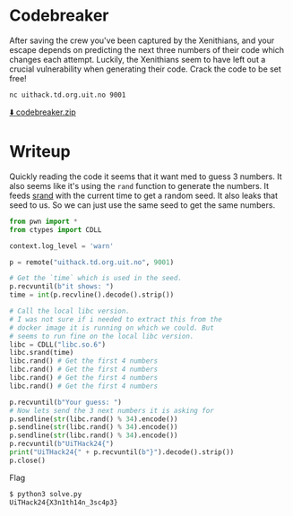 # Codebreaker

After saving the crew you've been captured by the Xenithians, and your escape depends on predicting the next three numbers of their code which changes each attempt. Luckily, the Xenithians seem to have left out a crucial vulnerability when generating their code. Crack the code to be set free!

`nc uithack.td.org.uit.no 9001`

[⬇️ codebreaker.zip](./codebreaker.zip)

# Writeup

Quickly reading the code it seems that it want med to guess 3 numbers. It also seems like it's using the `rand` function to generate the numbers. It feeds [srand](https://cplusplus.com/reference/cstdlib/srand/) with the current time to get a random seed. It also leaks that seed to us. So we can just use the same seed to get the same numbers.

```python
from pwn import *
from ctypes import CDLL

context.log_level = 'warn'

p = remote("uithack.td.org.uit.no", 9001)

# Get the `time` which is used in the seed.
p.recvuntil(b"it shows: ")
time = int(p.recvline().decode().strip())

# Call the local libc version.
# I was not sure if i needed to extract this from the 
# docker image it is running on which we could. But 
# seems to run fine on the local libc version.
libc = CDLL("libc.so.6")
libc.srand(time)
libc.rand() # Get the first 4 numbers
libc.rand() # Get the first 4 numbers
libc.rand() # Get the first 4 numbers
libc.rand() # Get the first 4 numbers

p.recvuntil(b"Your guess: ")
# Now lets send the 3 next numbers it is asking for
p.sendline(str(libc.rand() % 34).encode())
p.sendline(str(libc.rand() % 34).encode())
p.sendline(str(libc.rand() % 34).encode())
p.recvuntil(b"UiTHack24{")
print("UiTHack24{" + p.recvuntil(b"}").decode().strip())
p.close()
```

Flag

```bash
$ python3 solve.py 
UiTHack24{X3n1th14n_3sc4p3}
```